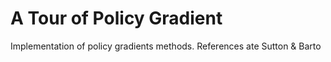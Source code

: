 # A Tour of Policy Gradient

Implementation of policy gradients methods. References ate Sutton & Barto